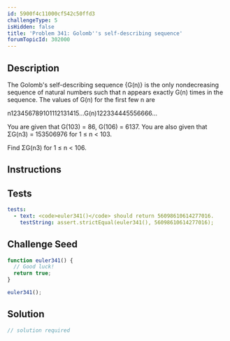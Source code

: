```yaml
---
id: 5900f4c11000cf542c50ffd3
challengeType: 5
isHidden: false
title: 'Problem 341: Golomb''s self-describing sequence'
forumTopicId: 302000
---
```


## Description
<section id='description'>
The Golomb's self-describing sequence {G(n)} is the only nondecreasing sequence of natural numbers such that n appears exactly G(n) times in the sequence. The values of G(n) for the first few n are


n123456789101112131415…G(n)122334445556666…

You are given that G(103) = 86, G(106) = 6137.
You are also given that ΣG(n3) = 153506976 for 1 ≤ n < 103.

Find ΣG(n3) for 1 ≤ n < 106.
</section>

## Instructions
<section id='instructions'>

</section>

## Tests
<section id='tests'>

```yml
tests:
  - text: <code>euler341()</code> should return 56098610614277016.
    testString: assert.strictEqual(euler341(), 56098610614277016);

```

</section>

## Challenge Seed
<section id='challengeSeed'>

<div id='js-seed'>

```js
function euler341() {
  // Good luck!
  return true;
}

euler341();
```

</div>



</section>

## Solution
<section id='solution'>

```js
// solution required
```

</section>
